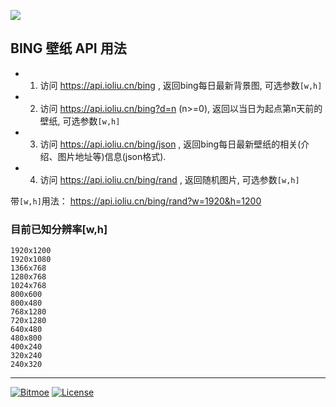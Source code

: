 

![](http://ww1.sinaimg.cn/large/0060lm7Tgw1f2crjs3pxmj31400n64h6.jpg)

## BING 壁纸 API 用法
 - 1. 访问 https://api.ioliu.cn/bing , 返回bing每日最新背景图, 可选参数`[w,h]`
 - 2. 访问 https://api.ioliu.cn/bing?d=n (n>=0), 返回以当日为起点第n天前的壁纸, 可选参数`[w,h]`
 - 3. 访问 https://api.ioliu.cn/bing/json , 返回bing每日最新壁纸的相关(介绍、图片地址等)信息(json格式).  
 - 4. 访问 https://api.ioliu.cn/bing/rand , 返回随机图片, 可选参数`[w,h]`
 
带`[w,h]`用法： https://api.ioliu.cn/bing/rand?w=1920&h=1200  

### 目前已知分辨率[w,h]
```   
1920x1200   
1920x1080    
1366x768   
1280x768    
1024x768    
800x600    
800x480
768x1280  
720x1280      
640x480   
480x800     
400x240     
320x240 
240x320  
```   
 



--------------------------  

[![Bitmoe](https://img.shields.io/badge/Powered%20By-Bitmoe-blue.svg?style=flat-square)](https://github.com/bitmoe) 
[![License](https://img.shields.io/badge/License-MIT-blue.svg?style=flat-square)]()  


